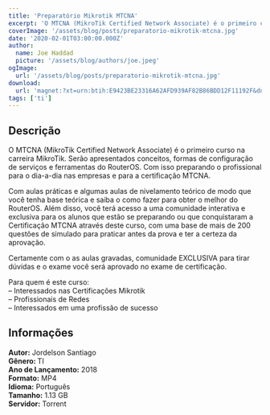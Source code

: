 ```yaml
---
title: 'Preparatório Mikrotik MTCNA'
excerpt: 'O MTCNA (MikroTik Certified Network Associate) é o primeiro curso na carreira MikroTik. Serão apresentados conceitos, formas de configuração de serviços e ferramentas do RouterOS. Com isso preparando o profissional para o dia-a-dia nas empresas e para a certificação MTCNA.  Com aulas'
coverImage: '/assets/blog/posts/preparatorio-mikrotik-mtcna.jpg'
date: '2020-02-01T03:00:00.000Z'
author:
  name: Joe Haddad
  picture: '/assets/blog/authors/joe.jpeg'
ogImage:
  url: '/assets/blog/posts/preparatorio-mikrotik-mtcna.jpg'
download:
  url: 'magnet:?xt=urn:btih:E9423BE23316A62AFD939AF82B86BDD12F11192F&dn=Preparatorio%20Mikrotik%20MTCNA%20-%20Jordelson%20Santiago&tr=udp%3a%2f%2ftracker.openbittorrent.com%3a1337%2fannounce&tr=udp%3a%2f%2ftracker.opentrackr.org%3a1337%2fannounce'
tags: ['ti']
---
```

<h2>Descrição</h2>
<p></p><p>O MTCNA (MikroTik Certified Network Associate) é o primeiro curso na carreira MikroTik. Serão apresentados conceitos, formas de configuração de serviços e ferramentas do RouterOS. Com isso preparando o profissional para o dia-a-dia nas empresas e para a certificação MTCNA.</p><p>Com aulas práticas e algumas aulas de nivelamento teórico de modo que você tenha base teórica e saiba o como fazer para obter o melhor do RouterOS. Além disso, você terá acesso a uma comunidade interativa e exclusiva para os alunos que estão se preparando ou que conquistaram a Certificação MTCNA através deste curso, com uma base de mais de 200 questões de simulado para praticar antes da prova e ter a certeza da aprovação.</p><p>Certamente com o as aulas gravadas, comunidade  EXCLUSIVA para tirar dúvidas e o exame você será aprovado no exame de certificação.</p><p>Para quem é este curso:<br/>– Interessados nas Certificações Mikrotik<br/>– Profissionais de Redes<br/>– Interessados em uma profissão de sucesso</p><h2>Informações</h2><p><strong>Autor:</strong> Jordelson Santiago<br/><strong>Gênero: </strong>TI<br/><strong>Ano de Lançamento:</strong> 2018<br/><strong>Formato:</strong> MP4<br/><strong>Idioma:</strong> Português<br/><strong>Tamanho:</strong> 1.13 GB<br/><strong>Servidor:</strong> Torrent</p>